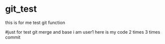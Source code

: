 # git_test
this is for me test git function 

#just for test git merge and  base
i am user1 here is my code 2 times 
3 times commit
